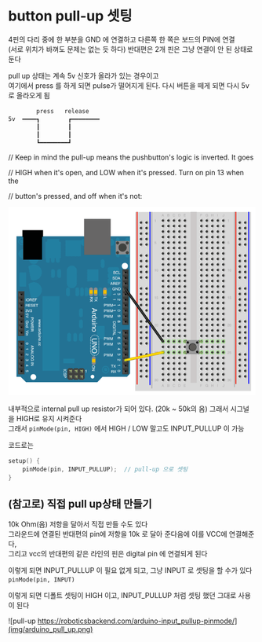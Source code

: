 # button pull-up 셋팅

4핀의 다리 중에 한 부분을 GND 에 연결하고 다른쪽 한 쪽은 보드의 PIN에 연결   
(서로 위치가 바껴도 문제는 없는 듯 하다) 반대편은 2개 핀은 그냥 연결이 안 된 상태로 둔다  

pull up 상태는 계속 5v 신호가 올라가 있는 경우이고  
여기에서 press 를 하게 되면 pulse가 떨어지게 된다. 다시 버튼을 떼게 되면 다시 5v로 올라오게 됨   

```
        press   release
5v  ━━━━┓        ┏━━━━━━━━
        ┃        ┃
        ┃        ┃
        ┗━━━━━━━━┛
```

 // Keep in mind the pull-up means the pushbutton's logic is inverted. It goes

 // HIGH when it's open, and LOW when it's pressed. Turn on pin 13 when the

 // button's pressed, and off when it's not:

![아두이노 서킷 - 참고  아두이노 다큐먼트 사이트, docs.arduino.cc](img/inputPullupButton.png)

내부적으로 internal pull up resistor가 되어 있다. (20k ~ 50k의 옴) 그래서 시그널을 HIGH로 유지 시켜준다   
그래서 `pinMode(pin, HIGH)` 에서 HIGH / LOW 말고도 INPUT_PULLUP 이 가능

코드로는 
```cpp
setup() {
    pinMode(pin, INPUT_PULLUP);  // pull-up 으로 셋팅
}
```

## (참고로) 직접 pull up상태 만들기 

10k Ohm(옴) 저항을 달아서 직접 만들 수도 있다  
그라운드에 연결된 반대편의 pin에 저항을 10k 로 달아 준다음에 이를 VCC에 연결해준다,   
그리고 vcc의 반대편의 같은 라인의 핀은 digital pin 에 연결되게 된다   

이렇게 되면 INPUT_PULLUP 이 필요 없게 되고, 그냥 INPUT 로 셋팅을 할 수가 있다 
`pinMode(pin, INPUT)`

이렇게 되면 디폴트 셋팅이 HIGH 이고, INPUT_PULLUP 처럼 셋팅 했던 그대로 사용이 된다  

![pull-up https://roboticsbackend.com/arduino-input_pullup-pinmode/](img/arduino_pull_up.png)



